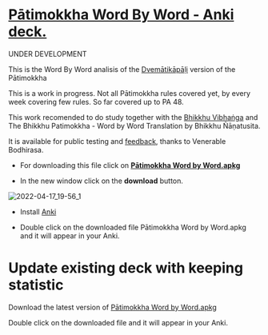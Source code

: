 # [Pātimokkha Word By Word - Anki deck.](https://github.com/sasanarakkha/study-tools/tree/main/Anki%20Decks/P%C4%81timokkha%20Word%20By%20Word) 

UNDER DEVELOPMENT

This is the Word By Word analisis of the [Dvemātikāpāḷi](https://www.digitalpalireader.online/_dprhtml/index.html?loc=v.6.0.x.x.x.x.t) version of the Pātimokkha

This is a work in progress. Not all Pātimokkha rules covered yet, by every week covering few rules. So far covered up to PA 48. 

This work recomended to do study together with the [Bhikkhu Vibhaṅga](https://suttacentral.net/pitaka/vinaya/pli-tv-vi/pli-tv-bu-vb) and The Bhikkhu Patimokkha - Word by Word Translation by Bhikkhu Ñāṇatusita.

It is available for public testing and [feedback](https://docs.google.com/forms/d/e/1FAIpQLSf9boBe7k5tCwq7LdWgBHHGIPVc4ROO5yjVDo1X5LDAxkmGWQ/viewform?usp=pp_url&entry.438735500=devasika%E1%B9%83&entry.1433863141=Patimokkha), thanks to Venerable Bodhirasa.

- For downloading this file click on **[Pātimokkha Word by Word.apkg](https://github.com/sasanarakkha/study-tools/blob/main/Anki%20Decks/P%C4%81timokkha%20Word%20By%20Word/P%C4%81timokkha%20Word%20by%20Word.apkg)**

- In the new window click on the **download** button.

![2022-04-17_19-56_1](https://user-images.githubusercontent.com/39419221/163816746-af8d58f0-332e-446c-877a-f5921d8f1266.png)

- Install [Anki](https://apps.ankiweb.net/)

- Double click on the downloaded file Pātimokkha Word by Word.apkg and it will appear in your Anki.

# Update existing deck with keeping statistic

Download the latest version of [Pātimokkha Word by Word.apkg](https://github.com/sasanarakkha/study-tools/blob/main/Anki%20Decks/P%C4%81timokkha%20Word%20By%20Word/P%C4%81timokkha%20Word%20by%20Word.apkg)

Double click on the downloaded file and it will appear in your Anki.